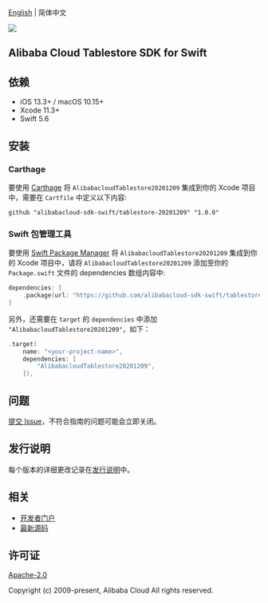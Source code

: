 [English](README.md) | 简体中文

![](https://aliyunsdk-pages.alicdn.com/icons/AlibabaCloud.svg)

## Alibaba Cloud Tablestore SDK for Swift

## 依赖

- iOS 13.3+ / macOS 10.15+
- Xcode 11.3+
- Swift 5.6

## 安装

### Carthage

要使用 [Carthage](https://github.com/Carthage/Carthage) 将 `AlibabacloudTablestore20201209` 集成到你的 Xcode 项目中，需要在 `Cartfile` 中定义以下内容:

```ogdl
github "alibabacloud-sdk-swift/tablestore-20201209" "1.0.0"
```

### Swift 包管理工具

要使用 [Swift Package Manager](https://swift.org/package-manager/) 将 `AlibabacloudTablestore20201209` 集成到你的 Xcode 项目中，请将 `AlibabacloudTablestore20201209` 添加至你的 `Package.swift` 文件的 dependencies 数组内容中:

```swift
dependencies: [
    .package(url: "https://github.com/alibabacloud-sdk-swift/tablestore-20201209.git", from: "1.0.0")
]
```

另外，还需要在 `target` 的 `dependencies` 中添加 `"AlibabacloudTablestore20201209"`，如下：

```swift
.target(
    name: "<your-project-name>",
    dependencies: [
        "AlibabacloudTablestore20201209",
    ]),
```

## 问题

[提交 Issue](https://github.com/alibabacloud-sdk-swift/tablestore-20201209/issues/new)，不符合指南的问题可能会立即关闭。

## 发行说明

每个版本的详细更改记录在[发行说明](./ChangeLog.txt)中。

## 相关

* [开发者门户](https://next.api.aliyun.com/home)
* [最新源码](https://github.com/alibabacloud-sdk-swift/tablestore-20201209)

## 许可证

[Apache-2.0](http://www.apache.org/licenses/LICENSE-2.0)

Copyright (c) 2009-present, Alibaba Cloud All rights reserved.
